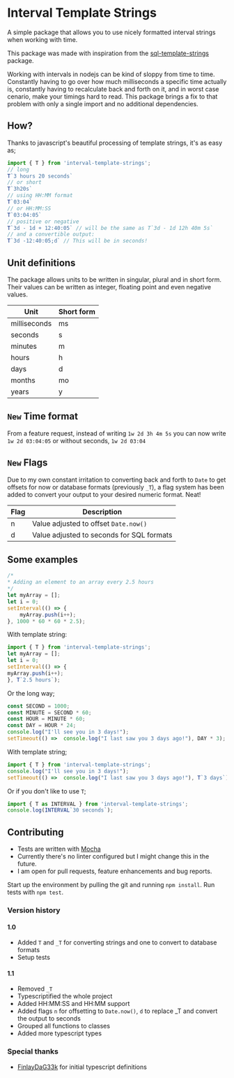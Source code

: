 
# Interval Template Strings
A simple package that allows you to use nicely formatted interval strings when working with time.

This package was made with inspiration from the [sql-template-strings](https://www.npmjs.com/package/sql-template-strings) package.

Working with intervals in nodejs can be kind of sloppy from time to time. Constantly having to go over how much milliseconds a specific time actually is, constantly having to recalculate back and forth on it, and in worst case cenario, make your timings hard to read. This package brings a fix to that problem with only a single import and no additional dependencies.

## How?
Thanks to javascript's beautiful processing of template strings, it's as easy as;

```js
import { T } from 'interval-template-strings';
// long
T`3 hours 20 seconds`
// or short
T`3h20s`
// using HH:MM format
T`03:04`
// or HH:MM:SS
T`03:04:05`
// positive or negative
T`3d - 1d + 12:40:05` // will be the same as T`3d - 1d 12h 40m 5s`
// and a convertible output:
T`3d -12:40:05;d` // This will be in seconds!
```

## Unit definitions
The package allows units to be written in singular, plural and in short form. Their values can be written as integer, floating point and even negative values.

| Unit | Short form |
|------|------------|
| milliseconds | ms |
| seconds | s |
| minutes | m |
| hours | h |
| days | d |
| months | mo |
| years | y |

## `New` Time format
From a feature request, instead of writing `1w 2d 3h 4m 5s` you can now write `1w 2d 03:04:05` or without seconds, `1w 2d 03:04`

## `New` Flags
Due to my own constant irritation to converting back and forth to `Date` to get offsets for now or database formats (previously `_T`), a flag system has been added to convert your output to your desired numeric format. Neat!

 | Flag | Description |
|----|-----------|
| n  | Value adjusted to offset `Date.now()` |
| d  | Value adjusted to seconds for SQL formats |
  

## Some examples
```js
/*
* Adding an element to an array every 2.5 hours
*/
let myArray = [];
let i = 0;
setInterval(() => {
	myArray.push(i++);
}, 1000 * 60 * 60 * 2.5);
```
With template string:
```js
import { T } from 'interval-template-strings';
let myArray = [];
let i = 0;
setInterval(() => {
myArray.push(i++);
}, T`2.5 hours`);
```
Or the long way;
```js
const SECOND = 1000;
const MINUTE = SECOND * 60;
const HOUR = MINUTE * 60;
const DAY = HOUR * 24;
console.log("I'll see you in 3 days!");
setTimeout(() =>  console.log("I last saw you 3 days ago!"), DAY * 3);
```
With template string;
```js
import { T } from 'interval-template-strings';
console.log("I'll see you in 3 days!");
setTimeout(() =>  console.log("I last saw you 3 days ago!"), T`3 days`);
```
Or if you don't like to use `T`;
```js
import { T as INTERVAL } from 'interval-template-strings';
console.log(INTERVAL`30 seconds`);
```

## Contributing
* Tests are written with [Mocha](https://www.npmjs.com/package/mocha)
* Currently there's no linter configured but I might change this in the future.
* I am open for pull requests, feature enhancements and bug reports.

Start up the environment by pulling the git and running `npm install`. Run tests with `npm test`.

### Version history

#### 1.0
- Added `T` and `_T` for converting strings and one to convert to database formats
- Setup tests

#### 1.1
- Removed `_T`
- Typescriptified the whole project
- Added HH:MM:SS and HH:MM support
- Added flags `n` for offsetting to `Date.now()`, `d` to replace _T and convert the output to seconds
- Grouped all functions to classes
- Added more typescript types

### Special thanks
* [FinlayDaG33k](https://github.com/FinlayDaG33k) for initial typescript definitions